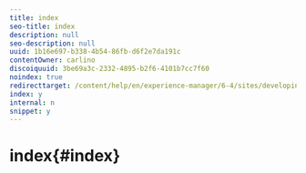 ```yaml
---
title: index
seo-title: index
description: null
seo-description: null
uuid: 1b16e697-b338-4b54-86fb-d6f2e7da191c
contentOwner: carlino
discoiquuid: 3be69a3c-2332-4895-b2f6-4101b7cc7f60
noindex: true
redirecttarget: /content/help/en/experience-manager/6-4/sites/developing/using/reference-materials
index: y
internal: n
snippet: y
---
```


# index{#index}

